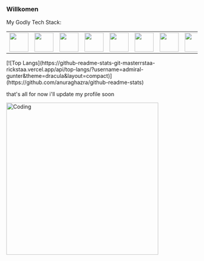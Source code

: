 ### Willkomen 



My Godly Tech Stack:
<table>
    <tbody>
        <tr>
            <td>
            <img height="50" src="https://www.freepnglogos.com/uploads/logo-mysql-png/logo-mysql-mysql-logo-png-images-are-download-crazypng-21.png" />
            </td>
            <td>
            <img height="50" src="https://upload.wikimedia.org/wikipedia/commons/thumb/2/29/Postgresql_elephant.svg/1985px-Postgresql_elephant.svg.png" />
            </td>
            <td>
            <img height="50" src="https://upload.wikimedia.org/wikipedia/commons/thumb/4/4c/Typescript_logo_2020.svg/1200px-Typescript_logo_2020.svg.png"/>
            </td>
            <td>
            <img height="50" src="https://upload.wikimedia.org/wikipedia/commons/thumb/9/95/Vue.js_Logo_2.svg/2367px-Vue.js_Logo_2.svg.png"/>
            </td>
            <td>
            <img height="50" src="https://upload.wikimedia.org/wikipedia/commons/thumb/a/a7/React-icon.svg/2300px-React-icon.svg.png"/>
            </td>
             <td>
            <img height="50" src="https://upload.wikimedia.org/wikipedia/commons/thumb/d/d9/Node.js_logo.svg/2560px-Node.js_logo.svg.png"/>
            </td>
             <td>
            <img height="50" src="https://upload.wikimedia.org/wikipedia/commons/thumb/3/31/Webysther_20160423_-_Elephpant.svg/2560px-Webysther_20160423_-_Elephpant.svg.png"/>
            </td>
              <td>
            <img height="50" src="https://upload.wikimedia.org/wikipedia/commons/thumb/9/9a/Laravel.svg/985px-Laravel.svg.png"/>
            </td>
             <td>
            <img height="50" src="https://upload.wikimedia.org/wikipedia/commons/7/7e/Dart-logo.png"/>
            </td>
             <td>
            <img height="50" src="https://w7.pngwing.com/pngs/537/866/png-transparent-flutter-hd-logo.png"/>
            </td>
        </tr>
    </tbody>
</table>
<!-- - MySQL
- PostgreSQL
- JS
- TS
- REACTJS
- NODEJS
- PHP
- LARAVEL
- FLUTTER
- DART
 -->
[![Top Langs](https://github-readme-stats-git-masterrstaa-rickstaa.vercel.app/api/top-langs/?username=admiral-gunter&theme=dracula&layout=compact)](https://github.com/anuraghazra/github-readme-stats)

that's all for now i'll update my profile soon

<img align="center" alt="Coding" width="400" src="https://media.tenor.com/oZU8_qYQ-oEAAAAC/iwakura-lain.gif">

<!--
**admiral-gunter/admiral-gunter** is a ✨ _special_ ✨ repository because its `README.md` (this file) appears on your GitHub profile.

Here are some ideas to get you started:

- 🔭 I’m currently working on ...
- 🌱 I’m currently learning ...
- 👯 I’m looking to collaborate on ...
- 🤔 I’m looking for help with ...
- 💬 Ask me about ...
- 📫 How to reach me: ...
- 😄 Pronouns: ...
- ⚡ Fun fact: ...
-->
